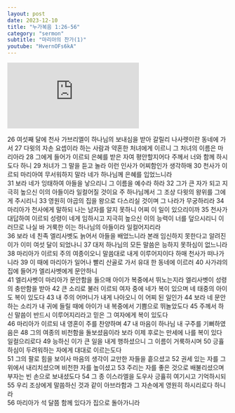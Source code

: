 ```yaml
---
layout: post
date: 2023-12-10
title: "누가복음 1:26-56"
category: "sermon"
subtitle: "마리아의 찬가(1)"
youtube: "HvernOFs6kA"
---
```


<div class="youtube margin-large">
    <iframe src="https://www.youtube.com/embed/HvernOFs6kA" title="YouTube video player" frameborder="0" allow="accelerometer; autoplay; clipboard-write; encrypted-media; gyroscope; picture-in-picture; web-share" allowfullscreen></iframe>
</div>

26 여섯째 달에 천사 가브리엘이 하나님의 보내심을 받아 갈릴리 나사렛이란 동네에 가서
27 다윗의 자손 요셉이라 하는 사람과 약혼한 처녀에게 이르니 그 처녀의 이름은 마리아라
28 그에게 들어가 이르되 은혜를 받은 자여 평안할지어다 주께서 너와 함께 하시도다 하니
29 처녀가 그 말을 듣고 놀라 이런 인사가 어찌함인가 생각하매
30 천사가 이르되 마리아여 무서워하지 말라 네가 하나님께 은혜를 입었느니라  
31 보라 네가 잉태하여 아들을 낳으리니 그 이름을 예수라 하라
32 그가 큰 자가 되고 지극히 높으신 이의 아들이라 일컬어질 것이요 주 하나님께서 그 조상 다윗의 왕위를 그에게 주시리니
33 영원히 야곱의 집을 왕으로 다스리실 것이며 그 나라가 무궁하리라
34 마리아가 천사에게 말하되 나는 남자를 알지 못하니 어찌 이 일이 있으리이까
35 천사가 대답하여 이르되 성령이 네게 임하시고 지극히 높으신 이의 능력이 너를 덮으시리니 이러므로 나실 바 거룩한 이는 하나님의 아들이라 일컬어지리라  
36 보라 네 친족 엘리사벳도 늙어서 아들을 배었느니라 본래 임신하지 못한다고 알려진 이가 이미 여섯 달이 되었나니
37 대저 하나님의 모든 말씀은 능하지 못하심이 없느니라
38 마리아가 이르되 주의 여종이오니 말씀대로 내게 이루어지이다 하매 천사가 떠나가니라
39 이 때에 마리아가 일어나 빨리 산골로 가서 유대 한 동네에 이르러
40 사가랴의 집에 들어가 엘리사벳에게 문안하니  
41 엘리사벳이 마리아가 문안함을 들으매 아이가 복중에서 뛰노는지라 엘리사벳이 성령의 충만함을 받아
42 큰 소리로 불러 이르되 여자 중에 네가 복이 있으며 네 태중의 아이도 복이 있도다
43 내 주의 어머니가 내게 나아오니 이 어찌 된 일인가
44 보라 네 문안하는 소리가 내 귀에 들릴 때에 아이가 내 복중에서 기쁨으로 뛰놀았도다
45 주께서 하신 말씀이 반드시 이루어지리라고 믿은 그 여자에게 복이 있도다  
46 마리아가 이르되 내 영혼이 주를 찬양하며
47 내 마음이 하나님 내 구주를 기뻐하였음은
48 그의 여종의 비천함을 돌보셨음이라 보라 이제 후로는 만세에 나를 복이 있다 일컬으리로다
49 능하신 이가 큰 일을 내게 행하셨으니 그 이름이 거룩하시며
50 긍휼하심이 두려워하는 자에게 대대로 이르는도다  
51 그의 팔로 힘을 보이사 마음의 생각이 교만한 자들을 흩으셨고
52 권세 있는 자를 그 위에서 내리치셨으며 비천한 자를 높이셨고
53 주리는 자를 좋은 것으로 배불리셨으며 부자는 빈 손으로 보내셨도다
54 그 종 이스라엘을 도우사 긍휼히 여기시고 기억하시되
55 우리 조상에게 말씀하신 것과 같이 아브라함과 그 자손에게 영원히 하시리로다 하니라  
56 마리아가 석 달쯤 함께 있다가 집으로 돌아가니라
